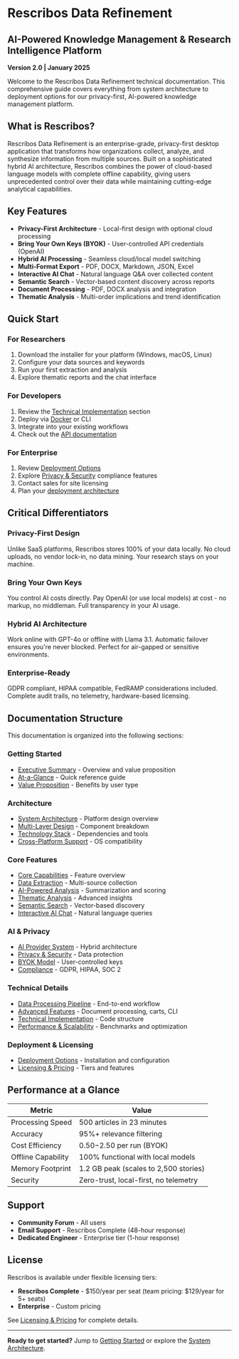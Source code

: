 # Rescribos Data Refinement

## AI-Powered Knowledge Management & Research Intelligence Platform

**Version 2.0 | January 2025**

Welcome to the Rescribos Data Refinement technical documentation. This comprehensive guide covers everything from system architecture to deployment options for our privacy-first, AI-powered knowledge management platform.

## What is Rescribos?

Rescribos Data Refinement is an enterprise-grade, privacy-first desktop application that transforms how organizations collect, analyze, and synthesize information from multiple sources. Built on a sophisticated hybrid AI architecture, Rescribos combines the power of cloud-based language models with complete offline capability, giving users unprecedented control over their data while maintaining cutting-edge analytical capabilities.

## Key Features

- **Privacy-First Architecture** - Local-first design with optional cloud processing
- **Bring Your Own Keys (BYOK)** - User-controlled API credentials (OpenAI)
- **Hybrid AI Processing** - Seamless cloud/local model switching
- **Multi-Format Export** - PDF, DOCX, Markdown, JSON, Excel
- **Interactive AI Chat** - Natural language Q&A over collected content
- **Semantic Search** - Vector-based content discovery across reports
- **Document Processing** - PDF, DOCX analysis and integration
- **Thematic Analysis** - Multi-order implications and trend identification

## Quick Start

### For Researchers
1. Download the installer for your platform (Windows, macOS, Linux)
2. Configure your data sources and keywords
3. Run your first extraction and analysis
4. Explore thematic reports and the chat interface

### For Developers
1. Review the [Technical Implementation](technical-implementation/README.md) section
2. Deploy via [Docker](deployment/README.md) or CLI
3. Integrate into your existing workflows
4. Check out the [API documentation](advanced-features/README.md)

### For Enterprise
1. Review [Deployment Options](deployment/README.md)
2. Explore [Privacy & Security](privacy-security/README.md) compliance features
3. Contact sales for site licensing
4. Plan your [deployment architecture](deployment/configuration.md)

## Critical Differentiators

### Privacy-First Design
Unlike SaaS platforms, Rescribos stores 100% of your data locally. No cloud uploads, no vendor lock-in, no data mining. Your research stays on your machine.

### Bring Your Own Keys
You control AI costs directly. Pay OpenAI (or use local models) at cost - no markup, no middleman. Full transparency in your AI usage.

### Hybrid AI Architecture
Work online with GPT-4o or offline with Llama 3.1. Automatic failover ensures you're never blocked. Perfect for air-gapped or sensitive environments.

### Enterprise-Ready
GDPR compliant, HIPAA compatible, FedRAMP considerations included. Complete audit trails, no telemetry, hardware-based licensing.

## Documentation Structure

This documentation is organized into the following sections:

### Getting Started
- [Executive Summary](introduction/README.md) - Overview and value proposition
- [At-a-Glance](introduction/at-a-glance.md) - Quick reference guide
- [Value Proposition](introduction/value-proposition.md) - Benefits by user type

### Architecture
- [System Architecture](architecture/README.md) - Platform design overview
- [Multi-Layer Design](architecture/multi-layer-design.md) - Component breakdown
- [Technology Stack](architecture/technology-stack.md) - Dependencies and tools
- [Cross-Platform Support](architecture/cross-platform.md) - OS compatibility

### Core Features
- [Core Capabilities](core-capabilities/README.md) - Feature overview
- [Data Extraction](core-capabilities/data-extraction.md) - Multi-source collection
- [AI-Powered Analysis](core-capabilities/ai-analysis.md) - Summarization and scoring
- [Thematic Analysis](core-capabilities/thematic-analysis.md) - Advanced insights
- [Semantic Search](core-capabilities/semantic-search.md) - Vector-based discovery
- [Interactive AI Chat](core-capabilities/ai-chat.md) - Natural language queries

### AI & Privacy
- [AI Provider System](ai-provider-system/README.md) - Hybrid architecture
- [Privacy & Security](privacy-security/README.md) - Data protection
- [BYOK Model](privacy-security/byok.md) - User-controlled keys
- [Compliance](privacy-security/compliance.md) - GDPR, HIPAA, SOC 2

### Technical Details
- [Data Processing Pipeline](data-pipeline/README.md) - End-to-end workflow
- [Advanced Features](advanced-features/README.md) - Document processing, carts, CLI
- [Technical Implementation](technical-implementation/README.md) - Code structure
- [Performance & Scalability](performance/README.md) - Benchmarks and optimization

### Deployment & Licensing
- [Deployment Options](deployment/README.md) - Installation and configuration
- [Licensing & Pricing](licensing/README.md) - Tiers and features

## Performance at a Glance

| Metric | Value |
|--------|-------|
| Processing Speed | 500 articles in 23 minutes |
| Accuracy | 95%+ relevance filtering |
| Cost Efficiency | $0.50-$2.50 per run (BYOK) |
| Offline Capability | 100% functional with local models |
| Memory Footprint | 1.2 GB peak (scales to 2,500 stories) |
| Security | Zero-trust, local-first, no telemetry |

## Support

- **Community Forum** - All users
- **Email Support** - Rescribos Complete (48-hour response)
- **Dedicated Engineer** - Enterprise tier (1-hour response)

## License

Rescribos is available under flexible licensing tiers:
- **Rescribos Complete** - $150/year per seat (team pricing: $129/year for 5+ seats)
- **Enterprise** - Custom pricing

See [Licensing & Pricing](licensing/README.md) for complete details.

---

**Ready to get started?** Jump to [Getting Started](introduction/README.md) or explore the [System Architecture](architecture/README.md).
